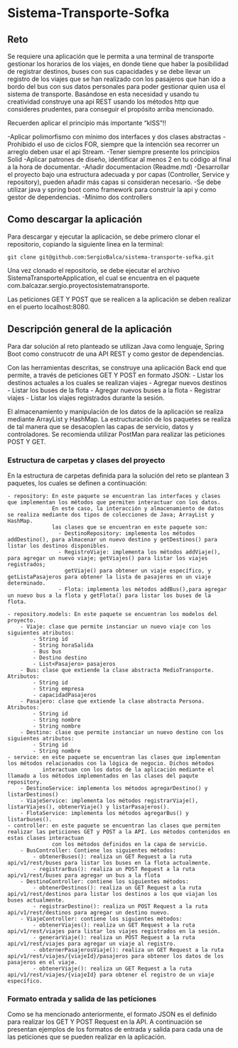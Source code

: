 # Sistema-Transporte-Sofka

## Reto

Se requiere una aplicación que le permita a una terminal de transporte gestionar los horarios de los viajes, en donde tiene que haber la posibilidad de registrar destinos,
buses con sus capacidades y se debe llevar un registro de los viajes que se han realizado con los pasajeros que han ido a bordo del bus con sus datos personales para poder gestionar quien usa el sistema de transporte.
Basándose en esta necesidad y usando tu creatividad construye una api REST usando los métodos http que consideres prudentes, para conseguir el propósito arriba mencionado.

Recuerden aplicar el principio más importante “kISS”!!

-Aplicar polimorfismo con mínimo dos interfaces y dos clases abstractas
-Prohibido el uso de ciclos FOR, siempre que la intención sea recorrer un arreglo deben usar el api Stream.
-Tener siempre presente los principios Solid
-Aplicar patrones de diseño, identificar al menos 2 en tu código al final a la hora de documentar.
-Añadir documentacion (Readme.md)
-Desarrollar el proyecto bajo una estructura adecuada y por capas (Controller, Service y repository), pueden añadir más capas si consideran necesario.
-Se debe utilizar java y spring boot como framework para construir la api y como gestor de dependencias.
-Mínimo dos controllers

## Como descargar la aplicación

Para descargar y ejecutar la aplicación, se debe primero clonar el repositorio, copiando la siguiente linea en la terminal:

`git clone git@github.com:SergioBalca/sistema-transporte-sofka.git`

Una vez clonado el repositorio, se debe ejecutar el archivo SistemaTransporteApplication, el cual se encuentra en el paquete com.balcazar.sergio.proyectosistematransporte.

Las peticiones GET Y POST que se realicen a la aplicación se deben realizar en el puerto localhost:8080.



## Descripción general de la aplicación

Para dar solución al reto planteado se utilizan Java como lenguaje, Spring Boot como construcotr de una API REST y como gestor de dependencias.

Con las herramientas descritas, se construye una aplicación Back end que permite, a través de peticiones GET Y POST en formato JSON:
    - Listar los destinos actuales a los cuales se realizan viajes
    - Agregar nuevos destinos
    - Listar los buses de la flota
    - Agregar nuevos buses a la flota
    - Registrar viajes
    - Listar los viajes registrados durante la sesión.

El almacenamiento y manipulación de los datos de la aplicación se realiza mediante ArrayList y HashMap.
La estructuración de los paquetes se realiza de tal manera que se desacoplen las capas de servicio, datos y controladores.
Se recomienda utilizar PostMan para realizar las peticiones POST Y GET.
    

### Estructura de carpetas y clases del proyecto

En la estructura de carpetas definida para la solución del reto se plantean 3 paquetes, los cuales se definen a continuación:
    
    - repository: En este paquete se encuentran las interfaces y clases que implementan los métodos que permiten interactuar con los datos.
                  En este caso, la interacción y almacenamiento de datos se realiza mediante dos tipos de colecciones de Java; ArrayList y HashMap.
                  las clases que se encuentran en este paquete son:
                    - DestinoRepository: implementa los métodos addDestino(), para almacenar un nuevo destino y getDestinos() para listar los destinos disponibles.
                    - RegistroViaje: implementa los métodos addViaje(), para agregar un nuevo viaje; getViajes() para listar los viajes registrados;
                      getViaje() para obtener un viaje específico, y getListaPasajeros para obtener la lista de pasajeros en un viaje determinado.
                    - Flota: implementa los métodos addBus(),para agregar un nuevo bus a la flota y getFlota() para listar los buses de la flota.

    - repository.models: En este paquete se encuentran los modelos del proyecto.
        - Viaje: clase que permite instanciar un nuevo viaje con los siguientes atributos:
            - String id
            - String horaSalida
            - Bus bus
            - Destino destino
            - List<Pasajero> pasajeros
        - Bus: clase que extiende la clase abstracta MedioTransporte. Atributos:
            - String id
            - String empresa
            - capacidadPasajeros
        - Pasajero: clase que extiende la clase abstracta Persona. Atributos:
            - String id
            - String nombre
            - String nombre
        - Destino: clase que permite instanciar un nuevo destino con los siguientes atributos:
            - String id
            - String nombre
    - service: en este paquete se encuentran las clases que implementan los métodos relacionados con la lógica de negocio. Dichos métodos
               interactuan con los datos de la aplicación mediante el llamado a los métodos implementados en las clases del paqute repository.
        - DestinoService: implementa los métodos agregarDestino() y listarDestinos()
        - ViajeService: implementa los métodos registrarViaje(), listarViajes(), obtenerViaje() y listarPasajeros().
        - FlotaService: implementa los métodos agregarBus() y listarbuses().
    - controller: en este paquete se encuentran las clases que permiten realizar las peticiones GET y POST a la API. Los métodos contenidos en estas clases interactuan
                  con los métodos definidos en la capa de servicio.
        - BusController: Contiene los siguientes métodos:
            - obtenerBuses(): realiza un GET Request a la ruta api/v1/rest/buses para listar los buses en la flota actualmente.
            - registrarBus(): realiza un POST Request a la ruta api/v1/rest/buses para agregar un bus a la flota
        - DestinoController: contiene los siguientes métodos:
            - obtenerDestinos(): realiza un GET Request a la ruta api/v1/rest/destinos para listar los destinos a los que viajan los buses actualmente.
            - registrarDestino(): realiza un POST Request a la ruta api/v1/rest/destinos para agregar un destino nuevo.
        - ViajeController: contiene los siguientes métodos:
            - obtenerViajes(): realiza un GET Request a la ruta api/v1/rest/viajes para listar los viajes registrados en la sesión.
            - generarViaje(): realiza un POST Request a la ruta api/v1/rest/viajes para agregar un viaje al registro.
            - obternerPasajerosViaje(): realiza un GET Request a la ruta api/v1/rest/viajes/{viajeId}/pasajeros para obtener los datos de los pasajeros en el viaje.
            - obtenerViaje(): realiza un GET Request a la ruta api/v1/rest/viajes/{viajeId} para obtener el registro de un viaje específico.

### Formato entrada y salida de las peticiones

Como se ha mencionado anteriormente, el formato JSON es el definido para realizar los GET Y POST Request en la API. A continuación se presentan ejemplos
de los formatos de entrada y salida para cada una de las peticiones que se pueden realizar en la aplicación.




